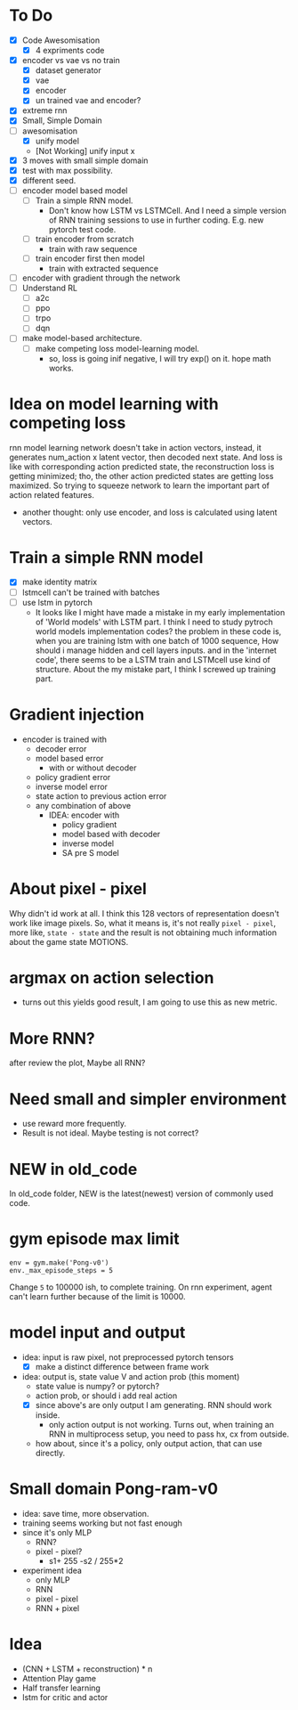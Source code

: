 # To Do
- [x] Code Awesomisation
    - [x] 4 expriments code
- [x] encoder vs vae vs no train
    - [x] dataset generator
    - [x] vae
    - [x] encoder
    - [x] un trained vae and encoder?
- [x] extreme rnn
- [x] Small, Simple Domain
- [ ] awesomisation
    - [x] unify model
    - [Not Working] unify input x
- [x] 3 moves with small simple domain
- [x] test with max possibility.
- [x] different seed.
- [ ] encoder model based model
    - [ ] Train a simple RNN model.
        - Don't know how LSTM vs LSTMCell. And I need a simple version of
        RNN training sessions to use in further coding. E.g. new pytorch test code.
    - [ ] train encoder from scratch
        - train with raw sequence
    - [ ] train encoder first then model
        - train with extracted sequence
- [ ] encoder with gradient through the network
- [ ] Understand RL
    - [ ] a2c
    - [ ] ppo
    - [ ] trpo
    - [ ] dqn
- [ ] make model-based architecture.
    - [ ] make competing loss model-learning model.
        - so, loss is going inif negative, I will try exp() on it.
        hope math works.

# Idea on model learning with competing loss
rnn model learning network doesn't take in action vectors,
instead, it generates num_action x latent vector, then decoded
next state. And loss is like with corresponding action predicted state,
the reconstruction loss is getting minimized; tho, the other action predicted
states are getting loss maximized. So trying to squeeze network to
learn the important part of action related features.
 - another thought: only use encoder, and loss is calculated using latent vectors.

# Train a simple RNN model
- [x] make identity matrix
- [ ] lstmcell can't be trained with batches
- [ ] use lstm in pytorch
    - It looks like I might have made
    a mistake in my early implementation
    of 'World models' with LSTM part.
    I think I need to study pytroch world models
    implementation codes? the problem in these code
    is, when you are training lstm with one batch of 1000
    sequence, How should i manage hidden and cell layers
    inputs. and in the 'internet code', there seems to be
    a LSTM train and LSTMcell use kind of structure.
    About the my mistake part, I think I screwed up training
    part. 



# Gradient injection
- encoder is trained with 
    - decoder error
    - model based error
        - with or without decoder
    - policy gradient error
    - inverse model error
    - state action to previous action error
    - any combination of above
        - IDEA: encoder with
             - policy gradient
             - model based with decoder
             - inverse model
             - SA pre S model

# About pixel - pixel
Why didn't id work at all. I think this
128 vectors of representation doesn't work
like image pixels.
So, what it means is, it's not really
`pixel - pixel`, more like,
`state - state` and the result is not 
obtaining much information about the
game state MOTIONS.

# argmax on action selection
- turns out this yields good result, I am going to use this as new metric.



# More RNN?
after review the plot, Maybe all RNN?

# Need small and simpler environment
- use reward more frequently.
- Result is not ideal. Maybe testing is not correct?
# NEW in old_code
In old_code folder, NEW is the latest(newest)
version of commonly used code.

# gym episode max limit
 
```text
env = gym.make('Pong-v0')
env._max_episode_steps = 5
```
Change `5` to 100000 ish, to complete training.
On rnn experiment, agent can't learn further 
because of the limit is 10000.
# model input and output
- idea: input is raw pixel, not preprocessed pytorch tensors
    - [x] make a distinct difference between frame work
- idea: output is, state value V and action prob (this moment)
    - state value is numpy? or pytorch?
    - action prob, or should i add real action
    - [x] since above's are only output I am generating. RNN should work inside.
        - only action output is not working. Turns out, when training an RNN in multiprocess setup, you need to pass hx, cx from outside.
    - how about, since it's a policy, only output action, that can use directly.


# Small domain Pong-ram-v0
- idea: save time, more observation.
- training seems working but not fast enough
- since it's only MLP
    - RNN?
    - pixel - pixel?
        - s1+ 255 -s2 / 255*2
- experiment idea
    - only MLP
    - RNN
    - pixel - pixel
    - RNN + pixel

# Idea
- (CNN + LSTM + reconstruction) * n
- Attention Play game
- Half transfer learning
- lstm for critic and actor


